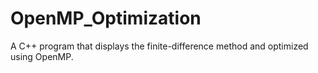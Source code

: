 # OpenMP_Optimization
A C++ program that displays the finite-difference method and optimized using OpenMP.
